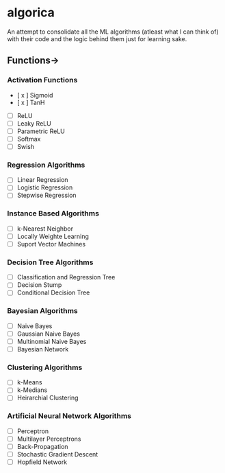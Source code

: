 # algorica
An attempt to consolidate all the ML algorithms (atleast what I can think of) with their code and the logic behind them just for learning sake. 
## Functions->
### Activation Functions
- [ x ] Sigmoid
- [ x ] TanH
- [ ] ReLU
- [ ] Leaky ReLU
- [ ] Parametric ReLU
- [ ] Softmax
- [ ] Swish
### Regression Algorithms
- [ ] Linear Regression
- [ ] Logistic Regression
- [ ] Stepwise Regression
### Instance Based Algorithms
- [ ] k-Nearest Neighbor 
- [ ] Locally Weighte Learning
- [ ] Suport Vector Machines
### Decision Tree Algorithms
- [ ] Classification and Regression Tree
- [ ] Decision Stump
- [ ] Conditional Decision Tree
### Bayesian Algorithms
- [ ] Naive Bayes
- [ ] Gaussian Naive Bayes
- [ ] Multinomial Naive Bayes
- [ ] Bayesian Network
### Clustering Algorithms
- [ ] k-Means
- [ ] k-Medians
- [ ] Heirarchial Clustering
### Artificial Neural Network Algorithms
- [ ] Perceptron
- [ ] Multilayer Perceptrons
- [ ] Back-Propagation
- [ ] Stochastic Gradient Descent
- [ ] Hopfield Network
